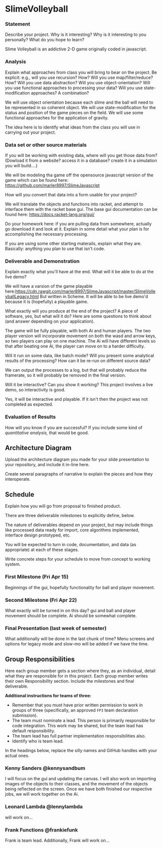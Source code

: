 # SlimeVolleyball

### Statement
Describe your project. Why is it interesting? Why is it interesting to you personally? What do you hope to learn? 

Slime Volleyball is an addictive 2-D game originally coded in javascript.

### Analysis
Explain what approaches from class you will bring to bear on the project. Be explicit: e.g., will you use recursion? How? Will you use map/filter/reduce? How? Will you use data abstraction? Will you use object-orientation? Will you use functional approaches to processing your data? Will you use state-modification approaches? A combination?

We will use object orientation because each slime and the ball will need to be represented in so coherent object.
We will use state-modification for the status and position of the game pieces on the field.
We will use some functional approaches for the application of gravity.

The idea here is to identify what ideas from the class you will use in carrying out your project. 

### Data set or other source materials
If you will be working with existing data, where will you get those data from? (Dowload it from a website? access it in a database? create it in a simulation you will build....)

We will be modeling tha game off the opensource javascript version of the game which can be found here: https://github.com/marler8997/SlimeJavascript

How will you convert that data into a form usable for your project? 

We will translate the objects and functions into racket, and attempt to interface them with the racket base gui.
The base gui documentation can be found here: https://docs.racket-lang.org/gui/

Do your homework here: if you are pulling data from somewhere, actually go download it and look at it. Explain in some detail what your plan is for accomplishing the necessary processing.

If you are using some other starting materails, explain what they are. Basically: anything you plan to use that isn't code.

### Deliverable and Demonstration
Explain exactly what you'll have at the end. What will it be able to do at the live demo?

We will have a varsion of the game playable here:https://cdn.rawgit.com/marler8997/SlimeJavascript/master/SlimeVolleyballLegacy.html
But written in Scheme. It will be able to be live demo'd because it is (hopefully) a playable game.

What exactly will you produce at the end of the project? A piece of software, yes, but what will it do? Here are some questions to think about (and answer depending on your application).

The game will be fully playable, with both Ai and human players. The two player version will incorporate movement on both the wasd and arrow keys, so two players can play on one machine. The Ai will have different levels so that after beating one Ai, the player can move on to a harder difficulty.

Will it run on some data, like batch mode? Will you present some analytical results of the processing? How can it be re-run on different source data?

We can output the processes to a log, but that will probably reduce the framerate, so it will probably be removed in the final version.

Will it be interactive? Can you show it working? This project involves a live demo, so interactivity is good.

Yes, it will be interactive and playable. If it isn't then the project was not completed as expected.

### Evaluation of Results
How will you know if you are successful? 
If you include some kind of _quantitative analysis,_ that would be good.

## Architecture Diagram
Upload the architecture diagram you made for your slide presentation to your repository, and include it in-line here.

Create several paragraphs of narrative to explain the pieces and how they interoperate.



## Schedule
Explain how you will go from proposal to finished product. 

There are three deliverable milestones to explicitly define, below.

The nature of deliverables depend on your project, but may include things like processed data ready for import, core algorithms implemented, interface design prototyped, etc. 

You will be expected to turn in code, documentation, and data (as appropriate) at each of these stages.

Write concrete steps for your schedule to move from concept to working system. 

### First Milestone (Fri Apr 15)
Beginnings of the gui, hopefully functionality for ball and player movement.

### Second Milestone (Fri Apr 22)
What exactly will be turned in on this day? 
gui and ball and player movement should be complete. Ai should be somewhat complete.

### Final Presentation (last week of semester)
What additionally will be done in the last chunk of time?
Menu screens and options for legacy mode and slow-mo will be added if we have the time.

## Group Responsibilities
Here each group member gets a section where they, as an individual, detail what they are responsible for in this project. Each group member writes their own Responsibility section. Include the milestones and final deliverable.

**Additional instructions for teams of three:** 
* Remember that you must have prior written permission to work in groups of three (specifically, an approved `FP3` team declaration submission).
* The team must nominate a lead. This person is primarily responsible for code integration. This work may be shared, but the team lead has default responsibility.
* The team lead has full partner implementation responsibilities also.
* Identify who is team lead.

In the headings below, replace the silly names and GitHub handles with your actual ones.

### Kenny Sanders @kennysandbum
I will focus on the gui and updating the canvas. I will also work on importing images of the objects to their classes, and the movement of the objects being reflected on the screen. Once we have both finished our respective jobs, we will work together on the Ai.

### Leonard Lambda @lennylambda
will work on...

### Frank Functions @frankiefunk 
Frank is team lead. Additionally, Frank will work on...   
